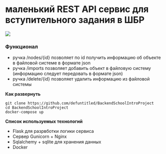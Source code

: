 # маленький REST API сервис для вступительного задания в ШБР

![](https://sun9-81.userapi.com/impg/4xuS9-m_1SNYLeytCs9mCtIsSrCT49MxGh9JoQ/SC2X-4z2oc8.jpg?size=1600x1200&quality=95&sign=42de96cf520b21fc26c55295eb279b08&type=album)

### Функционал

-  ручка /nodes/{id} позволяет по id получить информацию об объекте в файловой системе в формате json
- ручка /imports позволяет добавить объект в файловую систему (информацию следует передовать в формате json)
- ручка /delete/{id} позволяет удалить информацию из файловой системы




**Как развернуть**

	git clone https://github.com/defuntitled/BackendSchoolIntroProject
	cd BackendSchoolIntroProject
	docker-compose up

**Список используемых технологий**
- Flask для разрвботки логики сервиса
- Сервер Gunicorn + Nginx
- Sqlalchemy + sqlite для хранения данных
- Docker